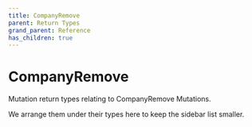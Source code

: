 ```yaml
---
title: CompanyRemove
parent: Return Types
grand_parent: Reference
has_children: true
---
```


# CompanyRemove

Mutation return types relating to CompanyRemove Mutations.

We arrange them under their types here to keep the sidebar list smaller.


